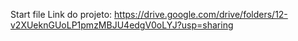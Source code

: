 Start file
Link do projeto: https://drive.google.com/drive/folders/12-v2XUeknGUoLP1pmzMBJU4edgV0oLYJ?usp=sharing
